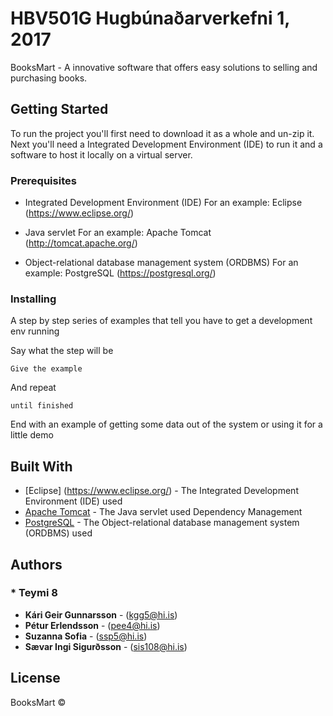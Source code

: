 # HBV501G Hugbúnaðarverkefni 1, 2017

BooksMart - A innovative software that offers easy solutions to selling and purchasing books.

## Getting Started

To run the project you'll first need to download it as a whole and un-zip it. Next you'll need a Integrated Development Environment (IDE) to run it and a software to host it locally on a virtual server.

### Prerequisites

- Integrated Development Environment (IDE)
  For an example: Eclipse (https://www.eclipse.org/)
  
- Java servlet
  For an example: Apache Tomcat (http://tomcat.apache.org/)
  
- Object-relational database management system (ORDBMS)
  For an example: PostgreSQL (https://postgresql.org/)

### Installing

A step by step series of examples that tell you have to get a development env running

Say what the step will be

```
Give the example
```

And repeat

```
until finished
```

End with an example of getting some data out of the system or using it for a little demo

## Built With

* [Eclipse] (https://www.eclipse.org/) - The Integrated Development Environment (IDE) used
* [Apache Tomcat](http://tomcat.apache.org/) - The Java servlet used Dependency Management
* [PostgreSQL](https://postgresql.org/) - The Object-relational database management system (ORDBMS) used

## Authors

### * **Teymi 8**
* **Kári Geir Gunnarsson** - (kgg5@hi.is)
* **Pétur Erlendsson** - (pee4@hi.is)
* **Suzanna Sofia** - (ssp5@hi.is)
* **Sævar Ingi Sigurðsson** - (sis108@hi.is)

## License

BooksMart © 
